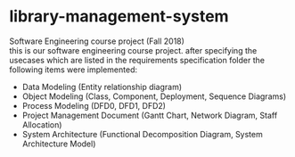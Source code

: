 # library-management-system
Software Engineering course project (Fall 2018)  
this is our software engineering course project. after specifying the usecases which are listed in the requirements specification folder the following items were implemented:

* Data Modeling (Entity relationship diagram)
* Object Modeling (Class, Component, Deployment, Sequence Diagrams)
* Process Modeling (DFD0, DFD1, DFD2)
* Project Management Document (Gantt Chart, Network Diagram, Staff Allocation)
* System Architecture (Functional Decomposition Diagram, System Architecture Model)
